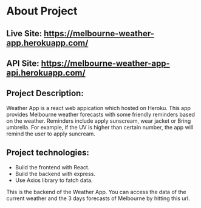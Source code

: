 # About Project
## Live Site: https://melbourne-weather-app.herokuapp.com/
## API Site: https://melbourne-weather-app-api.herokuapp.com/
## Project Description:
Weather App is a react web appication which hosted on Heroku. This app provides Melbourne weather forecasts with some friendly reminders based on the weather. Reminders include apply sunscream, wear jacket or Bring umbrella. For example, if the UV is higher than certain number, the app will remind the user to apply suncream.

## Project technologies:
- Build the frontend with React.
- Build the backend with express.
- Use Axios library to fatch data.

This is the backend of the Weather App. You can access the data of the current weather and the 3 days forecasts of Melbourne by hitting this url.
